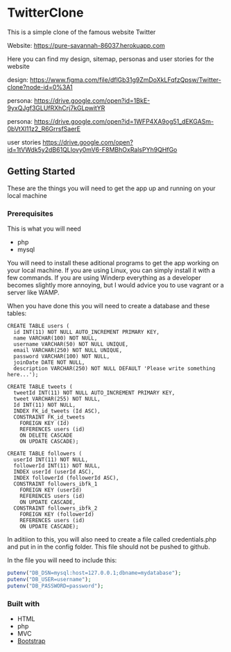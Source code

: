 # TwitterClone

This is a simple clone of the famous website Twitter

Website: <https://pure-savannah-86037.herokuapp.com>

Here you can find my design, sitemap, personas and user stories for the website

design: <https://www.figma.com/file/dflGb31g9ZmDoXkLFqfzQpsw/Twitter-clone?node-id=0%3A1>

persona: <https://drive.google.com/open?id=1BkE-9yxQJgf3GLUfRXhCrj7kGLpwitYR>

persona: <https://drive.google.com/open?id=1WFP4XA9og51_dEKGASm-0bVtXl11z2_R6GrrsfSaerE>

user stories <https://drive.google.com/open?id=1tVWdk5y2dB61QLlovy0mV6-F8MBhOxRalsPYh9QHfGo>

## Getting Started

These are the things you will need to get the app up and running on your local machine

### Prerequisites

This is what you will need

- php
- mysql

You will need to install these aditional programs to get the app working on your local machine. If you are using Linux, you can simply install it with a few commands. If you are using Winderp everything as a developer becomes slightly more annoying, but I would advice you to use vagrant or a server like WAMP.

When you have done this you will need to create a database and these tables:

```mysql
CREATE TABLE users (
  id INT(11) NOT NULL AUTO_INCREMENT PRIMARY KEY,
  name VARCHAR(100) NOT NULL,
  username VARCHAR(50) NOT NULL UNIQUE,
  email VARCHAR(250) NOT NULL UNIQUE,
  password VARCHAR(100) NOT NULL,
  joinDate DATE NOT NULL,
  description VARCHAR(250) NOT NULL DEFAULT 'Please write something here...');

CREATE TABLE tweets (
  tweetId INT(11) NOT NULL AUTO_INCREMENT PRIMARY KEY,
  tweet VARCHAR(255) NOT NULL,
  Id INT(11) NOT NULL,
  INDEX FK_id_tweets (Id ASC),
  CONSTRAINT FK_id_tweets
    FOREIGN KEY (Id)
    REFERENCES users (id)
    ON DELETE CASCADE
    ON UPDATE CASCADE);

CREATE TABLE followers (
  userId INT(11) NOT NULL,
  followerId INT(11) NOT NULL,
  INDEX userId (userId ASC),
  INDEX followerId (followerId ASC),
  CONSTRAINT followers_ibfk_1
    FOREIGN KEY (userId)
    REFERENCES users (id)
    ON UPDATE CASCADE,
  CONSTRAINT followers_ibfk_2
    FOREIGN KEY (followerId)
    REFERENCES users (id)
    ON UPDATE CASCADE);
```

In aditiion to this, you will also need to create a file called credentials.php and put in in the config folder. This file should not be pushed to github.

In the file you will need to include this:

```php
putenv("DB_DSN=mysql:host=127.0.0.1;dbname=mydatabase");
putenv("DB_USER=username");
putenv("DB_PASSWORD=password");
```

### Built with

- HTML
- php
- MVC
- [Bootstrap](https://getbootstrap.com/)
